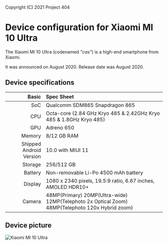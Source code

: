 Copyright (C) 2021 Project 404

Device configuration for Xiaomi MI 10 Ultra
=========================================

The Xiaomi MI 10 Ultra (codenamed _"cas"_) is a high-end smartphone from Xiaomi.

It was announced on August 2020. Release date was August 2020.

## Device specifications

Basic   | Spec Sheet
-------:|:-------------------------
SoC     | Qualcomm SDM865 Snapdragon 865
CPU     | Octa-core (2.84 GHz Kryo 485 & 2.42GHz Kryo 485 & 1.8GHz Kryo 485)
GPU     | Adreno 650
Memory  | 8/12 GB RAM
Shipped Android Version | 10.0 with MIUI 11
Storage | 256/512 GB
Battery | Non-removable Li-Po 4500 mAh battery
Display | 1080 x 2340 pixels, 19.5:9 ratio, 6.67 inches, AMOLED HDR10+
Camera  | 48MP(Primary) 20MP(Ultra-wide) 12MP(Telephoto 2x Optical Zoom) 48MP(Telephoto 120x Hybrid zoom)

## Device picture

![Xiaomi MI 10 Ultra ](https://fdn2.gsmarena.com/vv/pics/xiaomi/xiaomi-mi10-ultra-9.jpg "Xiaomi MI 10 Ultra")
